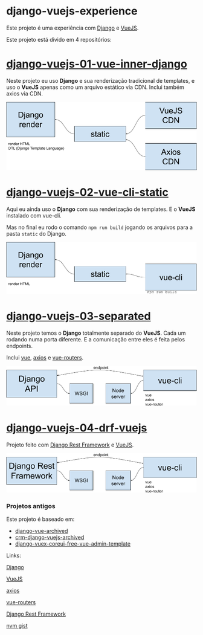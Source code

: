 # django-vuejs-experience

Este projeto é uma experiência com [Django][5] e [VueJS][6].

Este projeto está divido em 4 repositórios:

# [django-vuejs-01-vue-inner-django][1]

Neste projeto eu uso **Django** e sua renderização tradicional de templates, e uso o **VueJS** apenas como um arquivo estático via CDN. Inclui também axios via CDN.

![django-vue01.png](img/django-vue01.png)


# [django-vuejs-02-vue-cli-static][2]

Aqui eu ainda uso o **Django** com sua renderização de templates. E o **VueJS** instalado com vue-cli.

Mas no final eu rodo o comando `npm run build` jogando os arquivos para a pasta `static` do Django.

![django-vue02.png](img/django-vue02.png)


# [django-vuejs-03-separated][3]

Neste projeto temos o **Django** totalmente separado do **VueJS**. Cada um rodando numa porta diferente. E a comunicação entre eles é feita pelos endpoints.

Inclui [vue][6], [axios][7] e [vue-routers][8].

![django-vue03.png](img/django-vue03.png)


# [django-vuejs-04-drf-vuejs][4]

Projeto feito com [Django Rest Framework][9] e [VueJS][6].

![django-vue04.png](img/django-vue04.png)


### Projetos antigos

Este projeto é baseado em:

* [django-vue-archived][10]
* [crm-django-vuejs-archived][11]
* [django-vuex-coreui-free-vue-admin-template][12]


Links:

[Django][5]

[VueJS][6]

[axios][7]

[vue-routers][8]

[Django Rest Framework][9]

[nvm gist][13]


[1]: https://github.com/rg3915/django-vuejs-01-vue-inner-django
[2]: https://github.com/rg3915/django-vuejs-02-vue-cli-static
[3]: https://github.com/rg3915/django-vuejs-03-separated
[4]: https://github.com/rg3915/django-vuejs-04-drf-vuejs
[5]: https://www.djangoproject.com/
[6]: https://vuejs.org/
[7]: https://github.com/axios/axios
[8]: https://router.vuejs.org/
[9]: https://www.django-rest-framework.org/
[10]: https://github.com/rg3915/django-vue-archived
[11]: https://github.com/rg3915/crm-django-vuejs-archived
[12]: https://github.com/rg3915/django-vuex-coreui-free-vue-admin-template
[13]: https://gist.github.com/rg3915/6fad3d19f2b511ec5da40cef5a168ca5
